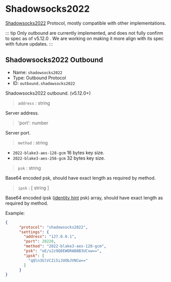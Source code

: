 # Shadowsocks2022

[Shadowsocks2022](https://github.com/Shadowsocks-NET/shadowsocks-specs/) Protocol, mostly compatible with other implementations.

::: tip
Only outbound are currently implemented, and does not fully confirm to spec as of v5.12.0 . We are working on making it more align with its spec with future updates.
:::

## Shadowsocks2022 Outbound
* Name: `shadowsocks2022`
* Type: Outbound Protocol
* ID: `outbound.shadowsocks2022`

Shadowsocks2022 outbound. (v5.12.0+)

> `address` : string

Server address.

> 'port': number

Server port.

> `method` : string

- `2022-blake3-aes-128-gcm` 16 bytes key size.
- `2022-blake3-aes-256-gcm` 32 bytes key size.

> `psk` : string

Base64 encoded psk, should have exact length as required by method.

> `ipsk` : [ string ]

Base64 encoded ipsk ([identity hint](https://github.com/Shadowsocks-NET/shadowsocks-specs/blob/main/2022-2-shadowsocks-2022-extensible-identity-headers.md) psk) array, should have exact length as required by method.

Example:
```json
{
      "protocol": "shadowsocks2022",
      "settings": {
        "address": "127.0.0.1",
        "port": 20220,
        "method": "2022-blake3-aes-128-gcm",
        "psk": "oE/s2z9Q8EWORAB8B3UCxw==",
        "ipsk": [
          "qQln3GlVCZi5iJUObJVNCw=="
        ]
      }
}
```
